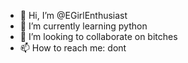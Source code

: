 - 👋 Hi, I’m @EGirlEnthusiast
- 🌱 I’m currently learning python
- 💞️ I’m looking to collaborate on bitches
- 📫 How to reach me: dont

<!---
EGirlEnthusiast/EGirlEnthusiast is a ✨ special ✨ repository because its `README.md` (this file) appears on your GitHub profile.
You can click the Preview link to take a look at your changes.
--->
